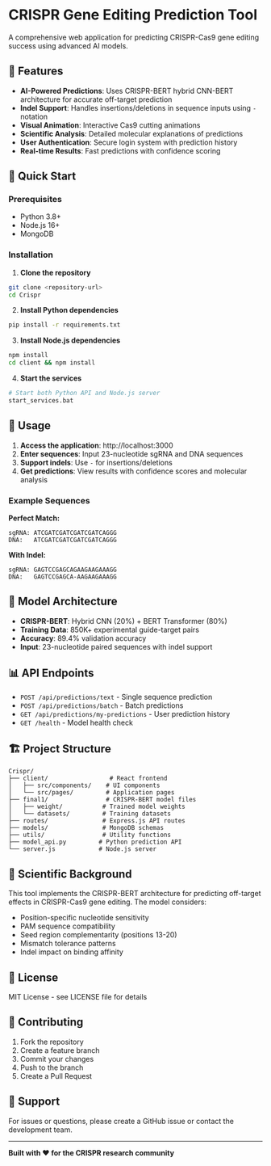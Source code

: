 # CRISPR Gene Editing Prediction Tool

A comprehensive web application for predicting CRISPR-Cas9 gene editing success using advanced AI models.

## 🧬 Features

- **AI-Powered Predictions**: Uses CRISPR-BERT hybrid CNN-BERT architecture for accurate off-target prediction
- **Indel Support**: Handles insertions/deletions in sequence inputs using `-` notation
- **Visual Animation**: Interactive Cas9 cutting animations
- **Scientific Analysis**: Detailed molecular explanations of predictions
- **User Authentication**: Secure login system with prediction history
- **Real-time Results**: Fast predictions with confidence scoring

## 🚀 Quick Start

### Prerequisites
- Python 3.8+
- Node.js 16+
- MongoDB

### Installation

1. **Clone the repository**
```bash
git clone <repository-url>
cd Crispr
```

2. **Install Python dependencies**
```bash
pip install -r requirements.txt
```

3. **Install Node.js dependencies**
```bash
npm install
cd client && npm install
```

4. **Start the services**
```bash
# Start both Python API and Node.js server
start_services.bat
```

## 🔧 Usage

1. **Access the application**: http://localhost:3000
2. **Enter sequences**: Input 23-nucleotide sgRNA and DNA sequences
3. **Support indels**: Use `-` for insertions/deletions
4. **Get predictions**: View results with confidence scores and molecular analysis

### Example Sequences

**Perfect Match:**
```
sgRNA: ATCGATCGATCGATCGATCAGGG
DNA:   ATCGATCGATCGATCGATCAGGG
```

**With Indel:**
```
sgRNA: GAGTCCGAGCAGAAGAAGAAAGG  
DNA:   GAGTCCGAGCA-AAGAAGAAAGG
```

## 🧠 Model Architecture

- **CRISPR-BERT**: Hybrid CNN (20%) + BERT Transformer (80%)
- **Training Data**: 850K+ experimental guide-target pairs
- **Accuracy**: 89.4% validation accuracy
- **Input**: 23-nucleotide paired sequences with indel support

## 📊 API Endpoints

- `POST /api/predictions/text` - Single sequence prediction
- `POST /api/predictions/batch` - Batch predictions
- `GET /api/predictions/my-predictions` - User prediction history
- `GET /health` - Model health check

## 🏗️ Project Structure

```
Crispr/
├── client/                 # React frontend
│   ├── src/components/    # UI components
│   └── src/pages/         # Application pages
├── final1/                # CRISPR-BERT model files
│   ├── weight/           # Trained model weights
│   └── datasets/         # Training datasets
├── routes/               # Express.js API routes
├── models/               # MongoDB schemas
├── utils/                # Utility functions
├── model_api.py         # Python prediction API
└── server.js            # Node.js server
```

## 🔬 Scientific Background

This tool implements the CRISPR-BERT architecture for predicting off-target effects in CRISPR-Cas9 gene editing. The model considers:

- Position-specific nucleotide sensitivity
- PAM sequence compatibility  
- Seed region complementarity (positions 13-20)
- Mismatch tolerance patterns
- Indel impact on binding affinity

## 📝 License

MIT License - see LICENSE file for details

## 👥 Contributing

1. Fork the repository
2. Create a feature branch
3. Commit your changes
4. Push to the branch
5. Create a Pull Request

## 📧 Support

For issues or questions, please create a GitHub issue or contact the development team.

---

**Built with ❤️ for the CRISPR research community**